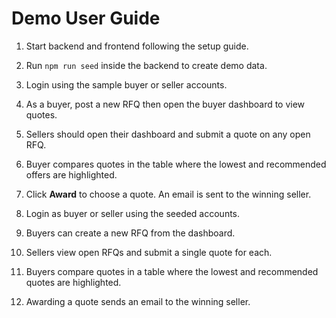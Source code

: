 # Demo User Guide

1. Start backend and frontend following the setup guide.
2. Run `npm run seed` inside the backend to create demo data.
3. Login using the sample buyer or seller accounts.
4. As a buyer, post a new RFQ then open the buyer dashboard to view quotes.
5. Sellers should open their dashboard and submit a quote on any open RFQ.
6. Buyer compares quotes in the table where the lowest and recommended offers are highlighted.
7. Click **Award** to choose a quote. An email is sent to the winning seller.


1. Login as buyer or seller using the seeded accounts.
2. Buyers can create a new RFQ from the dashboard.
3. Sellers view open RFQs and submit a single quote for each.
4. Buyers compare quotes in a table where the lowest and recommended quotes are highlighted.
5. Awarding a quote sends an email to the winning seller.

